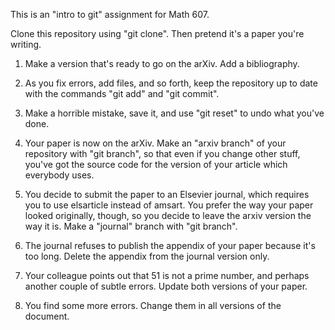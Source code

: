 
This is an "intro to git" assignment for Math 607.

Clone this repository using "git clone".  Then pretend it's a paper you're writing.

1. Make a version that's ready to go on the arXiv.  Add a bibliography. 

2. As you fix errors, add files, and so forth, keep the repository up to date with the commands "git add" and "git commit".

3. Make a horrible mistake, save it, and use "git reset" to undo what you've done.

4. Your paper is now on the arXiv.  Make an "arxiv branch" of your repository with "git branch", so that even if you change other stuff, you've got the source code for the version of your article which everybody uses.

5. You decide to submit the paper to an Elsevier journal, which requires you to use elsarticle instead of amsart.  You prefer the way your paper looked originally, though, so you decide to leave the arxiv version the way it is.  Make a "journal" branch with "git branch".


6. The journal refuses to publish the appendix of your paper because it's too long.  Delete the appendix from the journal version only.

7. Your colleague points out that 51 is not a prime number, and perhaps another couple of subtle errors.   Update both versions of your paper.
8. You find some more errors.  Change them in all versions of the document.







